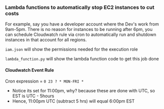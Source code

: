 ### Lambda functions to automatically stop EC2 instances to cut costs
For example, say you have a developer account where the Dev's work from 9am-5pm.
There is no reason for instances to be running after 6pm, you can schedule Cloudwatch rule via cron
to automatically run and shutdown instances in that account for all regions.

`iam.json` will show the permissions needed for the execution role

`lambda_function.py` will show the lambda function code to get this job done

#### Cloudwatch Event Rule
Cron expression = `0 23 ? * MON-FRI *`

- Notice its set for 11:00pm, why? because these are done with UTC, so EST is UTC - 5hours
- Hence, 11:00pm UTC (subtract 5 hrs) will equal 6:00pm EST
